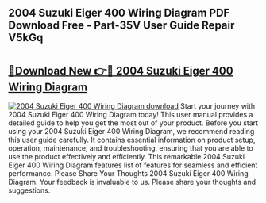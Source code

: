 ## 2004 Suzuki Eiger 400 Wiring Diagram PDF Download Free - Part-35V User Guide Repair V5kGq

# <h2><a href="http://dfhklfr.blite.top/?on=2004+Suzuki+Eiger+400+Wiring+Diagram">🔗Download New 👉🔴 2004 Suzuki Eiger 400 Wiring Diagram</a></h2>

[![2004 Suzuki Eiger 400 Wiring Diagram download](https://i.imgur.com/lujVjoI.png)](http://dfhklfr.blite.top/?on=2004+Suzuki+Eiger+400+Wiring+Diagram)
Start your journey with 2004 Suzuki Eiger 400 Wiring Diagram today! This user manual provides a detailed guide to help you get the most out of your product. Before you start using your 2004 Suzuki Eiger 400 Wiring Diagram, we recommend reading this user guide carefully. It contains essential information on product setup, operation, maintenance, and troubleshooting, ensuring that you are able to use the product effectively and efficiently. This remarkable 2004 Suzuki Eiger 400 Wiring Diagram features list of features for seamless and efficient performance. Please Share Your Thoughts 2004 Suzuki Eiger 400 Wiring Diagram. Your feedback is invaluable to us. Please share your thoughts and suggestions.
